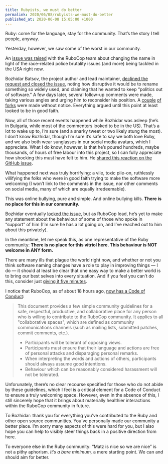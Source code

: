 ```yaml
---
title: Rubyists, we must do better
permalink: 2020/06/08/rubyists-we-must-do-better
published_at: 2020-06-08 15:05:00 +1000
---
```


Ruby: come for the language, stay for the community. That’s the story I tell people, anyway.

Yesterday, however, we saw some of the worst in our community.

An [issue was raised][rubocop-issue] with the RuboCop team about changing the name in light of the race-related police brutality issues (and more) being tackled in the USA right now.

Bozhidar Batsov, the project author and lead maintainer, [declined the request and closed the issue][rubocop-issue-closed], noting how disruptive it would be to rename something so widely used, and claiming that he wanted to keep “politics out of software.” A few days later, several follow-up comments were made, taking various angles and urging him to reconsider his position. A [couple][fork-1] [of forks][fork-2] were made without notice. Everything argued until this point at least looked to be in good faith.

Now, all of those recent events happened while Bozhidar was asleep (he’s in Bulgaria, while most of the commenters looked to be in the US). That’s a lot to wake up to, I’m sure (and a snarky tweet or two likely stung the most). I don’t know Bozhidar, though I’m sure it’s safe to say we both love Ruby, and we also both wear sunglasses in our social media avatars, which I appreciate. What I do know, however, is that he’s poured hundreds, maybe thousands, of hours of free labour into this project, so I can fully appreciate how shocking this must have felt to him. He [shared this reaction on the GitHub issue][rubocop-issue-bbatsov-comment].

What happened next was truly horrifying: a vile, toxic pile-on, ruthlessly villifying the folks who were in good faith trying to make the software more welcoming (I won’t link to the comments in the issue, nor other comments on social media, many of which are equally irredeemable).

This was online bullying, pure and simple. And online bullying kills. **There is no place for this in our community.**

Bozhidar eventually [locked the issue][rubocop-issue-locked], but as RuboCop lead, he’s yet to make any statement about the behaviour of some of those who spoke in “support” of him (I’m sure he has a lot going on, and I’ve reached out to him about this privately).

In the meantime, let me speak this, as one representative of the Ruby community: **There is no place for this vitriol here. This behaviour is NOT welcome in ANY form.**

There are many ills that plague the world right now, and whether or not you think software naming changes have a role to play in improving things — I do — it should at least be clear that one easy way to make a better world is to bring our best selves into every situation. And if you feel you can’t do this, consider just [giving it five minutes][jason-fried-five-minutes].

I notice that RuboCop, as of about 18 hours ago, [now has a Code of Conduct][rubocop-coc]:

> This document provides a few simple community guidelines for a safe, respectful, productive, and collaborative place for any person who is willing to contribute to the RuboCop community. It applies to all "collaborative spaces", which are defined as community communications channels (such as mailing lists, submitted patches, commit comments, etc.).
>
> - Participants will be tolerant of opposing views.
> - Participants must ensure that their language and actions are free of personal attacks and disparaging personal remarks.
> - When interpreting the words and actions of others, participants should always assume good intentions.
> - Behaviour which can be reasonably considered harassment will not be tolerated.

Unforunately, there’s no clear recourse specified for those who do not abide by these guidelines, which I feel is a critical element for a Code of Conduct to ensure a truly welcoming space. However, even in the absence of this, I still sincerely hope that it brings about materially healthier interactions within the RuboCop community in future.

To Bozhidar: thank you for everything you’ve contributed to the Ruby and other open source communities. You’ve personally made our community a better place. I’m sorry many aspects of this were hard for you, but I also hope you can help to visibly steer things back in a positive direction from here.

To everyone else in the Ruby community: “Matz is nice so we are nice” is not a pithy aphorism. _It’s a bare minimum,_ a mere starting point. We can and should aim for better.

[rubocop-issue]: https://github.com/rubocop-hq/rubocop/issues/8091
[rubocop-issue-closed]: https://github.com/rubocop-hq/rubocop/issues/8091#issuecomment-637963754
[fork-1]: https://github.com/rubocop-hq/rubocop/issues/8091#issuecomment-640139376
[fork-2]: https://github.com/rubocop-hq/rubocop/issues/8091#issuecomment-640152525
[rubocop-issue-bbatsov-comment]: https://github.com/rubocop-hq/rubocop/issues/8091#issuecomment-640158172
[rubocop-issue-locked]: https://github.com/rubocop-hq/rubocop/issues/8091#issuecomment-640192148
[jason-fried-five-minutes]: https://signalvnoise.com/posts/3124-give-it-five-minutes
[rubocop-coc]: https://github.com/rubocop-hq/rubocop/commit/672e7fae4da6af6c1ff690dd4e2cc8a293e1ed3d
